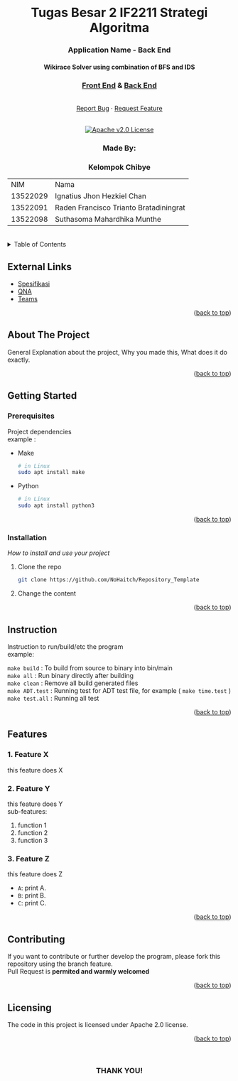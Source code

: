 <!-- Back to Top Link-->
<a name="readme-top"></a>


<br />
<div align="center">
  <h1 align="center">Tugas Besar 2 IF2211 Strategi Algoritma</h1>

  <p align="center">
    <h3> Application Name - Back End</h3>
    <h4> Wikirace Solver using combination of BFS and IDS</h4>
    <h3><a href="https://github.com/NoHaitch/Tubes2_BE_Chibye">Front End</a> & <a href="https://github.com/NoHaitch/Tubes2_BE_Chibye">Back End</a></h3>
    <br/>
    <a href="https://github.com/NoHaitch/Tubes2_BE_Chibye/issues">Report Bug</a>
    ·
    <a href="https://github.com/NoHaitch/Tubes2_BE_Chibye/issues">Request Feature</a>
<br>
<br>

[![Apache v2.0 License][license-shield]][license-url]

  </p>
</div>

<!-- CONTRIBUTOR -->
<div align="center" id="contributor">
  <strong>
    <h3>Made By:</h3>
    <h3>Kelompok Chibye</h3>
    <table align="center">
      <tr>
        <td>NIM</td>
        <td>Nama</td>
      </tr>
      <tr>
        <td>13522029</td>
        <td>Ignatius Jhon Hezkiel Chan</td>
      </tr>
      <tr>
        <td>13522091</td>
        <td>Raden Francisco Trianto Bratadiningrat</td>
      </tr>
      <tr>
        <td>13522098</td>
        <td>Suthasoma Mahardhika Munthe</td>
      </tr>
    </table>
  </strong>
  <br>
</div>



<!-- TABLE OF CONTENTS -->
<details>
  <summary>Table of Contents</summary>
  <ol>
    <li>
      <a href="#about-the-project">About The Project</a>
    </li>
    <li>
      <a href="#getting-started">Getting Started</a>
      <ul>
        <li><a href="#prerequisites">Prerequisites</a></li>
        <li><a href="#installation">Installation</a></li>
        <li><a href="#instruction">Instruction</a></li>
        <li>
        <details>
          <summary><a href="#features">Features</a></summary>
          <ol>
            <li><a href="#1-feature-x">Features - 1</a></li>
            <li><a href="#2-feature-y">Features - 2</a></li>
            <li><a href="#3-feature-z">Features - 3</a></li>
          <ol>
        </details>
        </li>
      </ul>
    </li>
    <li><a href="#contributing">Contributing</a></li>
    <li><a href="#license">License</a></li>
  </ol>
</details>

## External Links

- [Spesifikasi](https://docs.google.com/document/d/1h6WY_NxfCBPrKkS84Crm2qAhrRA8DatL/edit)
- [QNA](https://docs.google.com/spreadsheets/d/1egeULRNv3ZrCrRexrbi7G4GkKwi_9KGasFIPAnhODfw/edit#gid=982607851)
- [Teams](https://docs.google.com/spreadsheets/d/14wDe_K5LjHpsEnQSoLrB4mNf98zTTP-0xWkXqoWDOMw/edit#gid=0)

<p align="right">(<a href="#readme-top">back to top</a>)</p>

<!-- ABOUT THE PROJECT -->
## About The Project

General Explanation about the project, Why you made this, What does it do exactly.  

<p align="right">(<a href="#readme-top">back to top</a>)</p>


<!-- GETTING STARTED -->
## Getting Started

### Prerequisites

Project dependencies  
example :  

* Make 
  ```sh
  # in Linux
  sudo apt install make
  ```
* Python
  ```sh
  # in Linux
  sudo apt install python3
  ```

<p align="right">(<a href="#readme-top">back to top</a>)</p>

### Installation

_How to install and use your project_

1. Clone the repo
   ```sh
   git clone https://github.com/NoHaitch/Repository_Template
   ```
2. Change the content


<p align="right">(<a href="#readme-top">back to top</a>)</p>

<!-- INSTURCTION -->
## Instruction
Instruction to run/build/etc the program  
example: 

`make build` : To build from source to binary into bin/main  
`make all` : Run binary directly after building   
`make clean` : Remove all build generated files  
`make ADT.test` : Running test for ADT test file, for example ( `make time.test` )  
`make test.all` : Running all test  


<p align="right">(<a href="#readme-top">back to top</a>)</p>

<!-- FEATURES -->
## Features

### 1. Feature X

this feature does X

### 2. Feature Y

this feature does Y  
sub-features:
   1. function 1
   2. function 2
   3. function 3

### 3. Feature Z

this feature does Z
- `A`: print A.  
- `B`: print B.  
- `C`: print C.

<p align="right">(<a href="#readme-top">back to top</a>)</p>


<!-- CONTRIBUTING -->
## Contributing

If you want to contribute or further develop the program, please fork this repository using the branch feature.  
Pull Request is **permited and warmly welcomed**

<p align="right">(<a href="#readme-top">back to top</a>)</p>



<!-- LICENSE -->
## Licensing

The code in this project is licensed under Apache 2.0 license.  

<p align="right">(<a href="#readme-top">back to top</a>)</p>

<br>
<h3 align="center"> THANK YOU! </h3>

<!-- MARKDOWN LINKS & IMAGES -->
<!-- https://www.markdownguide.org/basic-syntax/#reference-style-links -->
[issues-url]: https://github.com/NoHaitch/Tubes2_BE_Chibye/issues
[license-shield]: https://img.shields.io/badge/License-Apache--2.0_license-yellow
[license-url]: https://github.com/NoHaitch/Tubes2_BE_Chibye/blob/main/LICENSE
